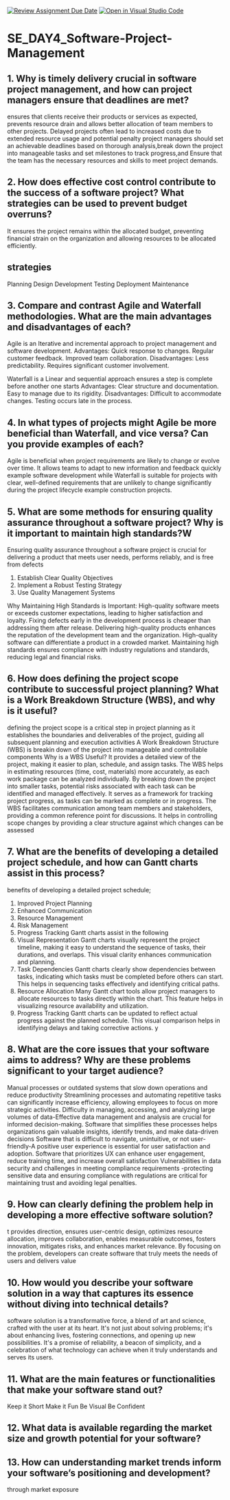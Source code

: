 [![Review Assignment Due Date](https://classroom.github.com/assets/deadline-readme-button-22041afd0340ce965d47ae6ef1cefeee28c7c493a6346c4f15d667ab976d596c.svg)](https://classroom.github.com/a/9pw6JKcu)
[![Open in Visual Studio Code](https://classroom.github.com/assets/open-in-vscode-2e0aaae1b6195c2367325f4f02e2d04e9abb55f0b24a779b69b11b9e10269abc.svg)](https://classroom.github.com/online_ide?assignment_repo_id=18444574&assignment_repo_type=AssignmentRepo)
# SE_DAY4_Software-Project-Management
## 1. Why is timely delivery crucial in software project management, and how can project managers ensure that deadlines are met?
 ensures that clients receive their products or services as expected, prevents resource drain and allows better allocation of team members to other projects. Delayed projects often lead to increased costs due to extended resource usage and potential penalty
 project managers should set an achievable deadlines based on thorough analysis,break down the project into manageable tasks and set milestones to track progress,and Ensure that the team has the necessary resources and skills to meet project demands. 
## 2. How does effective cost control contribute to the success of a software project? What strategies can be used to prevent budget overruns?
 It ensures the project remains within the allocated budget, preventing financial strain on the organization and allowing resources to be allocated efficiently.
## strategies 
 Planning 
 Design
Development Testing 
Deployment 
Maintenance 
## 3. Compare and contrast Agile and Waterfall methodologies. What are the main advantages and disadvantages of each?
Agile is an Iterative and incremental approach to project management and software development.
   Advantages:
    Quick response to changes.
     Regular customer feedback.
    Improved team collaboration.
Disadvantages:
    Less predictability.
    Requires significant customer involvement.

Waterfall is a Linear and sequential approach ensures a step is complete before another one starts
   Advantages:
    Clear structure and documentation.
    Easy to manage due to its rigidity.
 Disadvantages:
     Difficult to accommodate changes.
     Testing occurs late in the process.


## 4. In what types of projects might Agile be more beneficial than Waterfall, and vice versa? Can you provide examples of each?
Agile is beneficial when project requirements are likely to change or evolve over time. It allows teams to adapt to new information and feedback quickly example software development while Waterfall is suitable for projects with clear, well-defined requirements that are unlikely to change significantly during the project lifecycle example construction projects.

## 5. What are some methods for ensuring quality assurance throughout a software project? Why is it important to maintain high standards?W
Ensuring quality assurance  throughout a software project is crucial for delivering a product that meets user needs, performs reliably, and is free from defects
1. Establish Clear Quality Objectives
2. Implement a Robust Testing Strategy
3. Use Quality Management Systems

 Why Maintaining High Standards is Important:
 High-quality software meets or exceeds customer expectations, leading to higher satisfaction and loyalty.
 Fixing defects early in the development process is cheaper than addressing them after release.
 Delivering high-quality products enhances the reputation of the development team and the organization.
 High-quality software can differentiate a product in a crowded market.
 Maintaining high standards ensures compliance with industry regulations and standards, reducing legal and financial risks.
## 6. How does defining the project scope contribute to successful project planning? What is a Work Breakdown Structure (WBS), and why is it useful?
defining the project scope is a critical step in project planning as it establishes the boundaries and deliverables of the project, guiding all subsequent planning and execution activities
A Work Breakdown Structure (WBS) is breakin down of the project into manageable and controllable components
Why is a WBS Useful?
 It provides a detailed view of the project, making it easier to plan, schedule, and assign tasks.
The WBS helps in estimating resources (time, cost, materials) more accurately, as each work package can be analyzed individually.
By breaking down the project into smaller tasks, potential risks associated with each task can be identified and managed effectively.
It serves as a framework for tracking project progress, as tasks can be marked as complete or in progress.
The WBS facilitates communication among team members and stakeholders, providing a common reference point for discussions.
 It helps in controlling scope changes by providing a clear structure against which changes can be assessed
 
## 7. What are the benefits of developing a detailed project schedule, and how can Gantt charts assist in this process?
benefits of developing a detailed project schedule;
1. Improved Project Planning
2. Enhanced Communication
3. Resource Management
4. Risk Management
5. Progress Tracking
 Gantt charts assist in the following
1. Visual Representation
Gantt charts visually represent the project timeline, making it easy to understand the sequence of tasks, their durations, and overlaps. This visual clarity enhances communication and planning.
2. Task Dependencies
Gantt charts clearly show dependencies between tasks, indicating which tasks must be completed before others can start. This helps in sequencing tasks effectively and identifying critical paths.
3. Resource Allocation
Many Gantt chart tools allow project managers to allocate resources to tasks directly within the chart. This feature helps in visualizing resource availability and utilization.
4. Progress Tracking
Gantt charts can be updated to reflect actual progress against the planned schedule. This visual comparison helps in identifying delays and taking corrective actions.
y 

## 8. What are the core issues that your software aims to address? Why are these problems significant to your target audience?
Manual processes or outdated systems that slow down operations and reduce productivity Streamlining processes and automating repetitive tasks can significantly increase efficiency, allowing employees to focus on more strategic activities.
 Difficulty in managing, accessing, and analyzing large volumes of data-Effective data management and analysis are crucial for informed decision-making. Software that simplifies these processes helps organizations gain valuable insights, identify trends, and make data-driven decisions
 Software that is difficult to navigate, unintuitive, or not user-friendly-A positive user experience is essential for user satisfaction and adoption. Software that prioritizes UX can enhance user engagement, reduce training time, and increase overall satisfaction
  Vulnerabilities in data security and challenges in meeting compliance requirements -protecting sensitive data and ensuring compliance with regulations are critical for maintaining trust and avoiding legal penalties.
## 9. How can clearly defining the problem help in developing a more effective software solution?
t provides direction, ensures user-centric design, optimizes resource allocation, improves collaboration, enables measurable outcomes, fosters innovation, mitigates risks, and enhances market relevance. By focusing on the problem, developers can create software that truly meets the needs of users and delivers value
## 10. How would you describe your software solution in a way that captures its essence without diving into technical details?
software solution is a transformative force, a blend of art and science, crafted with the user at its heart. It's not just about solving problems; it's about enhancing lives, fostering connections, and opening up new possibilities. It's a promise of reliability, a beacon of simplicity, and a celebration of what technology can achieve when it truly understands and serves its users.
## 11. What are the main features or functionalities that make your software stand out?
Keep it Short
Make it Fun
 Be Visual
Be Confident
## 12. What data is available regarding the market size and growth potential for your software?

## 13. How can understanding market trends inform your software’s positioning and development?
through market exposure
